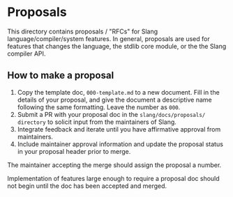 Proposals
=========

This directory contains proposals / "RFCs" for Slang language/compiler/system features.
In general, proposals are used for features that changes the language, the stdlib core module, or the the Slang compiler API. 

## How to make a proposal ##

1. Copy the template doc, `000-template.md` to a new document. Fill in the details of your proposal, and give the document a descriptive name following the same formatting. Leave the number as `000`.
2. Submit a PR with your proposal doc in the `slang/docs/proposals/ directory` to solicit input from the maintainers of Slang.
3. Integrate feedback and iterate until you have affirmative approval from maintainers.
4. Include maintainer approval information and update the proposal status in your proposal header prior to merge.

The maintainer accepting the merge should assign the proposal a number.

Implementation of features large enough to require a proposal doc should not begin until the doc has been accepted and merged.


